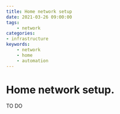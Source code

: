 ```yaml
---
title: Home network setup
date: 2021-03-26 09:00:00
tags:
    - network
categories:
- infrastructure
keywords:
    - network
    - home
    - automation
---
```

# Home network setup.

TO DO
